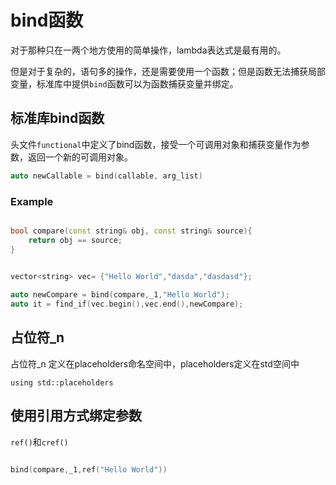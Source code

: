 # bind函数

对于那种只在一两个地方使用的简单操作，lambda表达式是最有用的。

但是对于复杂的，语句多的操作，还是需要使用一个函数；但是函数无法捕获局部变量，标准库中提供`bind`函数可以为函数捕获变量并绑定。


## 标准库bind函数

头文件`functional`中定义了bind函数，接受一个可调用对象和捕获变量作为参数，返回一个新的可调用对象。

```c++
auto newCallable = bind(callable, arg_list)
```

### Example

```c++

bool compare(const string& obj, const string& source){
    return obj == source;
}


vector<string> vec= {"Hello World","dasda","dasdasd"};
    
auto newCompare = bind(compare,_1,"Hello World");
auto it = find_if(vec.begin(),vec.end(),newCompare);

```

## 占位符_n

占位符_n 定义在placeholders命名空间中，placeholders定义在std空间中

`using std::placeholders`

## 使用引用方式绑定参数

`ref()`和`cref()`

```c++

bind(compare,_1,ref("Hello World"))

```

